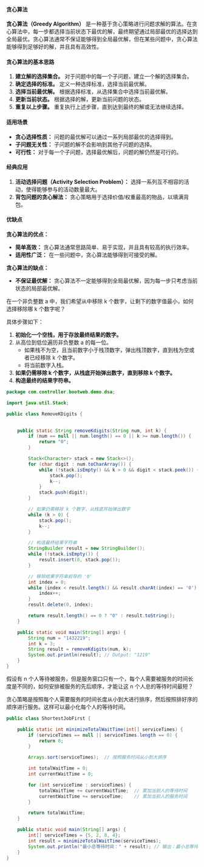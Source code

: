 

#### 贪心算法

**贪心算法（Greedy Algorithm）** 是一种基于贪心策略进行问题求解的算法。在贪心算法中，每一步都选择当前状态下最优的解，最终期望通过局部最优的选择达到全局最优。贪心算法通常不保证能够得到全局最优解，但在某些问题中，贪心算法能够得到足够好的解，并且具有高效性。

#### 贪心算法的基本思路

1. **建立解的选择集合。** 对于问题中的每一个子问题，建立一个解的选择集合。
2. **确定选择的标准。** 定义一种选择标准，选择当前最优解。
3. **选择当前最优解。** 根据选择标准，从选择集合中选择当前最优解。
4. **更新当前状态。** 根据选择的解，更新当前问题的状态。
5. **重复以上步骤。** 重复执行上述步骤，直到达到最终的解或无法继续选择。

#### 适用场景

- **贪心选择性质：** 问题的最优解可以通过一系列局部最优的选择得到。
- **子问题无关性：** 子问题的解不会影响到其他子问题的选择。
- **可行性：** 对于每一个子问题，选择最优解后，问题的解仍然是可行的。

#### 经典应用

1. **活动选择问题（Activity Selection Problem）：** 选择一系列互不相容的活动，使得能够参与的活动数量最大。
2. **背包问题的贪心解法：** 贪心策略用于选择价值/权重最高的物品，以填满背包。

#### 优缺点

**贪心算法的优点：**

- **简单高效：** 贪心算法通常思路简单、易于实现，并且具有较高的执行效率。
- **适用性广泛：** 在一些问题中，贪心算法能够得到可接受的解。

**贪心算法的缺点：**

- **不保证最优解：** 贪心算法不一定能够得到全局最优解，因为每一步只考虑当前状态的局部最优解。





在一个非负整数 a 中，我们希望从中移除 k 个数字，让剩下的数字值最小，如何选择移除哪 k 个数字呢？



具体步骤如下：

1. **初始化一个空栈，用于存放最终结果的数字。**
2. 从高位到低位遍历非负整数 a 的每一位。
   - 如果栈不为空，且当前数字小于栈顶数字，弹出栈顶数字，直到栈为空或者已经移除 k 个数字。
   - 将当前数字入栈。
3. **如果仍需移除 k 个数字，从栈底开始弹出数字，直到移除 k 个数字。**
4. **构造最终的结果字符串。**



```java
package com.controller.bootweb.demo.dsa;

import java.util.Stack;

public class RemoveKDigits {

 
    public static String removeKdigits(String num, int k) {
        if (num == null || num.length() == 0 || k >= num.length()) {
            return "0";
        }

        Stack<Character> stack = new Stack<>();
        for (char digit : num.toCharArray()) {
            while (!stack.isEmpty() && k > 0 && digit < stack.peek()) {
                stack.pop();
                k--;
            }
            stack.push(digit);
        }

        // 如果仍需移除 k 个数字，从栈底开始弹出数字
        while (k > 0) {
            stack.pop();
            k--;
        }

        // 构造最终结果字符串
        StringBuilder result = new StringBuilder();
        while (!stack.isEmpty()) {
            result.insert(0, stack.pop());
        }

        // 移除结果字符串前导的 '0'
        int index = 0;
        while (index < result.length() && result.charAt(index) == '0') {
            index++;
        }
        result.delete(0, index);

        return result.length() == 0 ? "0" : result.toString();
    }

    public static void main(String[] args) {
        String num = "1432219";
        int k = 3;
        String result = removeKdigits(num, k);
        System.out.println(result); // Output: "1219"
    }
}
```



假设有 n 个人等待被服务，但是服务窗口只有一个，每个人需要被服务的时间长度是不同的，如何安排被服务的先后顺序，才能让这 n 个人总的等待时间最短？



贪心策略是按照每个人需要服务的时间长度从小到大进行排序，然后按照排好序的顺序进行服务。这样可以最小化每个人的等待时间。

```java
public class ShortestJobFirst {

    public static int minimizeTotalWaitTime(int[] serviceTimes) {
        if (serviceTimes == null || serviceTimes.length == 0) {
            return 0;
        }

        Arrays.sort(serviceTimes);  // 按照服务时间从小到大排序

        int totalWaitTime = 0;
        int currentWaitTime = 0;

        for (int serviceTime : serviceTimes) {
            totalWaitTime += currentWaitTime;  // 累加当前人的等待时间
            currentWaitTime += serviceTime;    // 累加当前人的服务时间
        }

        return totalWaitTime;
    }

    public static void main(String[] args) {
        int[] serviceTimes = {5, 2, 8, 4};
        int result = minimizeTotalWaitTime(serviceTimes);
        System.out.println("最小总等待时间：" + result); // 输出：最小总等待时间：19
    }
}
```

